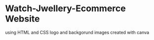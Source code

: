 # Watch-Jwellery-Ecommerce Website
using HTML and CSS
logo and backgorund images created with canva
